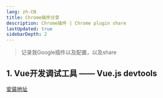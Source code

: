 ```yaml
---
lang: zh-CN
title: Chrome插件分享
description: Chrome插件 | Chrome plugin share
lastUpdated: true
sidebarDepth: 2
---
```

> 记录我Google插件以及配置，以及share

## 1. Vue开发调试工具 —— Vue.js devtools
[安装地址](https://chrome.google.com/webstore/detail/vuejs-devtools/nhdogjmejiglipccpnnnanhbledajbpd)